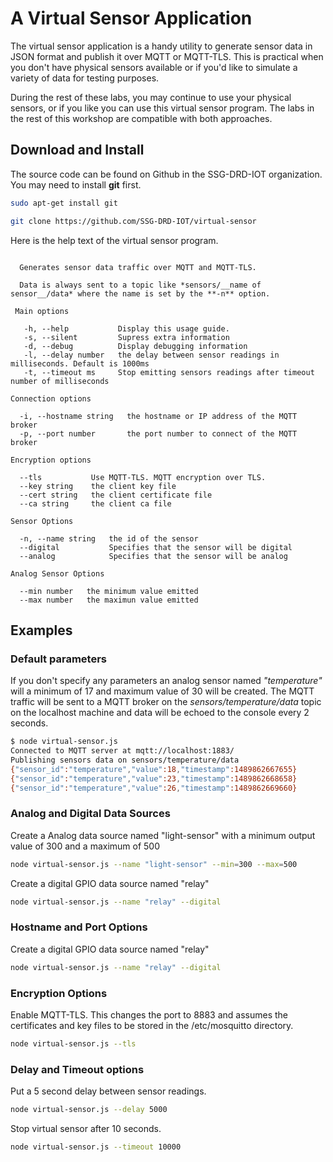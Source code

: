 
# A Virtual Sensor Application

The virtual sensor application is a handy utility to generate sensor data in JSON format and publish it over MQTT or MQTT-TLS. This is practical when you don't have physical sensors available or if you'd like to simulate a variety of data for testing purposes.

During the rest of these labs, you may continue to use your physical sensors, or if you like you can use this virtual sensor program. The labs in the rest of this workshop are compatible with both approaches. 

## Download and Install 

The source code can be found on Github in the SSG-DRD-IOT organization.  You may need to install **git** first.
```bash
sudo apt-get install git
```

```bash
git clone https://github.com/SSG-DRD-IOT/virtual-sensor
```

Here is the help text of the virtual sensor program.
```

  Generates sensor data traffic over MQTT and MQTT-TLS.

  Data is always sent to a topic like *sensors/__name of sensor__/data* where the name is set by the **-n** option.

 Main options

   -h, --help           Display this usage guide.                                            
   -s, --silent         Supress extra information                                            
   -d, --debug          Display debugging information                                        
   -l, --delay number   the delay between sensor readings in milliseconds. Default is 1000ms
   -t, --timeout ms     Stop emitting sensors readings after timeout number of milliseconds  

Connection options

  -i, --hostname string   the hostname or IP address of the MQTT broker
  -p, --port number       the port number to connect of the MQTT broker

Encryption options

  --tls           Use MQTT-TLS. MQTT encryption over TLS.
  --key string    the client key file                     
  --cert string   the client certificate file             
  --ca string     the client ca file                      

Sensor Options

  -n, --name string   the id of the sensor                      
  --digital           Specifies that the sensor will be digital
  --analog            Specifies that the sensor will be analog  

Analog Sensor Options

  --min number   the minimum value emitted
  --max number   the maximun value emitted
```

## Examples

### Default parameters

If you don't specify any parameters an analog sensor named *"temperature"* will a minimum of 17 and maximum value of 30 will be created. The MQTT traffic will be sent to a MQTT broker on the *sensors/temperature/data* topic on the localhost machine and data will be echoed to the console every 2 seconds.
```bash
$ node virtual-sensor.js
Connected to MQTT server at mqtt://localhost:1883/
Publishing sensors data on sensors/temperature/data
{"sensor_id":"temperature","value":18,"timestamp":1489862667655}
{"sensor_id":"temperature","value":23,"timestamp":1489862668658}
{"sensor_id":"temperature","value":26,"timestamp":1489862669660}
```

### Analog and Digital Data Sources
Create a Analog data source named "light-sensor" with a minimum output value of 300 and a maximum of 500
```bash
node virtual-sensor.js --name "light-sensor" --min=300 --max=500
```

Create a digital GPIO data source named "relay"
```bash
node virtual-sensor.js --name "relay" --digital
```

### Hostname and Port Options
Create a digital GPIO data source named "relay"
```bash
node virtual-sensor.js --name "relay" --digital
```

### Encryption Options
Enable MQTT-TLS. This changes the port to 8883 and assumes the certificates and key files to be stored in the /etc/mosquitto directory.

```bash
node virtual-sensor.js --tls
```

### Delay and Timeout options
Put a 5 second delay between sensor readings.
```bash
node virtual-sensor.js --delay 5000
```

Stop virtual sensor after 10 seconds.
```bash
node virtual-sensor.js --timeout 10000
```
